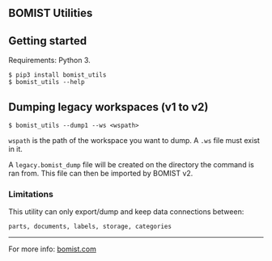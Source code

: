## BOMIST Utilities

## Getting started

Requirements: Python 3.

```
$ pip3 install bomist_utils
$ bomist_utils --help
```

## Dumping legacy workspaces (v1 to v2)

```
$ bomist_utils --dump1 --ws <wspath>
```

`wspath` is the path of the workspace you want to dump. A `.ws` file must exist in it.

A `legacy.bomist_dump` file will be created on the directory the command is ran from. This file can then be imported by BOMIST v2.

### Limitations

This utility can only export/dump and keep data connections between:

```
parts, documents, labels, storage, categories
```

---

For more info: [bomist.com](https://bomist.com)
